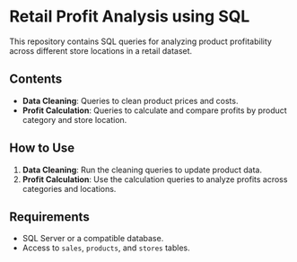 # Retail Profit Analysis using SQL

This repository contains SQL queries for analyzing product profitability across different store locations in a retail dataset.

## Contents

- **Data Cleaning**: Queries to clean product prices and costs.
- **Profit Calculation**: Queries to calculate and compare profits by product category and store location.

## How to Use

1. **Data Cleaning**: Run the cleaning queries to update product data.
2. **Profit Calculation**: Use the calculation queries to analyze profits across categories and locations.

## Requirements

- SQL Server or a compatible database.
- Access to `sales`, `products`, and `stores` tables.



